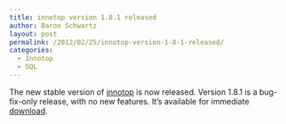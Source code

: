 ```yaml
---
title: innotop version 1.8.1 released
author: Baron Schwartz
layout: post
permalink: /2012/02/25/innotop-version-1-8-1-released/
categories:
  - Innotop
  - SQL
---
```

The new stable version of [innotop][1] is now released. Version 1.8.1 is a bug-fix-only release, with no new features. It&#8217;s available for immediate [download][2].

 [1]: http://code.google.com/p/innotop/
 [2]: http://code.google.com/p/innotop/downloads/list